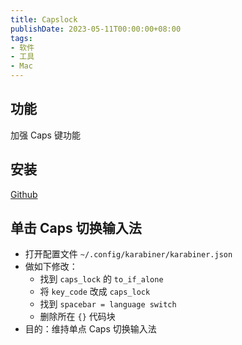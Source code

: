 ```yaml
---
title: Capslock
publishDate: 2023-05-11T00:00:00+08:00
tags:
- 软件
- 工具
- Mac
---
```


## 功能

加强 Caps 键功能

## 安装

[Github](https://github.com/Vonng/Capslock)

## 单击 Caps 切换输入法

- 打开配置文件 `~/.config/karabiner/karabiner.json`
- 做如下修改：
  - 找到 `caps_lock` 的 `to_if_alone`
  - 将 `key_code` 改成 `caps_lock`
  - 找到 `spacebar = language switch`
  - 删除所在 `{}` 代码块
- 目的：维持单点 Caps 切换输入法
